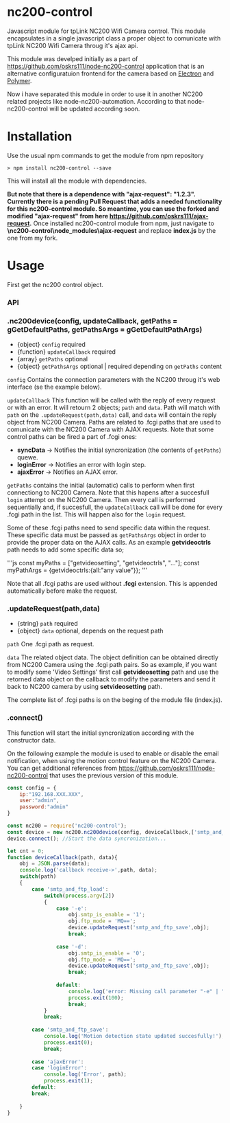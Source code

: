 # nc200-control
Javascript module for tpLink NC200 Wifi Camera control. This module encapsulates in a single javascript class a proper object to comunicate with tpLink NC200 Wifi Camera throug it's ajax api.

This module was develped initially as a part of https://github.com/oskrs111/node-nc200-control application that is an alternative configuratuion frontend for the camera based on [Electron](https://electron.atom.io/) and [Polymer](https://www.polymer-project.org). 

Now i have separated this module in order to use it in another NC200 related projects like node-nc200-automation. According to that node-nc200-control will be updated according soon.

# Installation
Use the usual npm commands to get the module from npm repository

```Batchfile
> npm install nc200-control --save
```

This will install all the module with dependencies. 

**But note that there is a dependence with "ajax-request": "1.2.3". Currently there is a pending Pull Request that adds a needed functionality for this nc200-control module. So meantime, you can use the forked and modified "ajax-request" from here https://github.com/oskrs111/ajax-request.** Once installed nc200-control module from npm, just navigate to **\nc200-control\node_modules\ajax-request** and replace **index.js** by the one from my fork.

# Usage
First get the nc200 control object. 

### API
### .nc200device(config, updateCallback, getPaths = gGetDefaultPaths, getPathsArgs = gGetDefaultPathArgs)
* {object} ``config`` required    
* {function} ``updateCallback`` required
* {array} ``getPaths`` optional
* {object} ``getPathsArgs`` optional | required depending on ``getPaths`` content

``config`` Contains the connection parameters with the NC200 throug it's web interface (se the example below).

``updateCallback`` This function will be called with the reply of every request or with an error. It will retourn 2 objects;
``path`` and ``data``. Path will match with ``path`` on the ``.updateRequest(path,data)`` call, and ``data`` will contain the reply object from NC200 Camera. Paths are related to .fcgi paths that are used to comunicate with the NC200 Camera with AJAX requests.
Note that some control paths can be fired a part of .fcgi ones:
* **syncData** -> Notifies the initial syncronization (the contents of ``getPaths``) quewe.
* **loginError** -> Notifies an error with login step.
* **ajaxError** -> Notifies an AJAX error.

``getPaths`` contains the initial (automatic) calls to perform when first connectiong to NC200 Camera. Note that this hapens after a succesfull ``login`` attempt on the NC200 Camera. Then every call is performed sequentially and, if succesfull, the ``updateCallback`` call will be done for every .fcgi path in the list. This will happen also for the ``login`` request.

Some of these .fcgi paths need to send specific data within the request. These specific data must be passed as ``getPathsArgs`` object in order to provide the proper data on the AJAX calls. As an example **getvideoctrls** path needs to add some specific data so;

'''js
const myPaths = ["getvideosetting", "getvideoctrls", "..."];
const myPathArgs = {getvideoctrls:{all:"any value"}};
'''

Note that all .fcgi paths are used without **.fcgi** extension. This is appended automatically before make the request.

### .updateRequest(path,data)
* {string} ``path`` required    
* {object} ``data`` optional, depends on the request path

``path`` One .fcgi path as request. 

``data`` The related object data. The object definition can be obtained directly from NC200 Camera using the .fcgi path pairs. So as example, if you want to modify some 'Video Settings' first call **getvideosetting** path and use the retorned data object on the callback to modify the parameters and send it back to NC200 camera by using **setvideosetting** path.

The complete list of .fcgi paths is on the beging of the module file (index.js).

### .connect()
This function will start the initial syncronization according with the constructor data.

On the following example the module is used to enable or disable the email notification, when using the motion control feature on the NC200 Camera. You can get additional references from https://github.com/oskrs111/node-nc200-control that uses the previous version of this module.

``` js
const config = {
	ip:"192.168.XXX.XXX",
	user:"admin", 
	password:"admin"
}

const nc200 = require('nc200-control');
const device = new nc200.nc200device(config, deviceCallback,['smtp_and_ftp_load']);
device.connect(); //Start the data syncronization...

let cnt = 0;
function deviceCallback(path, data){
	obj = JSON.parse(data);
	console.log('callback receive->',path, data);
	switch(path)
	{
		case 'smtp_and_ftp_load':
			switch(process.argv[2])
			{
				case '-e':
					obj.smtp_is_enable = '1';
					obj.ftp_mode = 'MQ==';
					device.updateRequest('smtp_and_ftp_save',obj);
					break;
					
				case '-d':
					obj.smtp_is_enable = '0';
					obj.ftp_mode = 'MQ==';
					device.updateRequest('smtp_and_ftp_save',obj);
					break;					
			
				default:
					console.log('error: Missing call parameter "-e" | "-d"');
					process.exit(100);
					break;
			}							
			break;
		
		case 'smtp_and_ftp_save':
			console.log('Motion detection state updated succesfully!');
			process.exit(0);
			break;
		
		case 'ajaxError':
		case 'loginError':
			console.log('Error', path);
			process.exit(1);
		default:
		break;
		
	}
}
```

